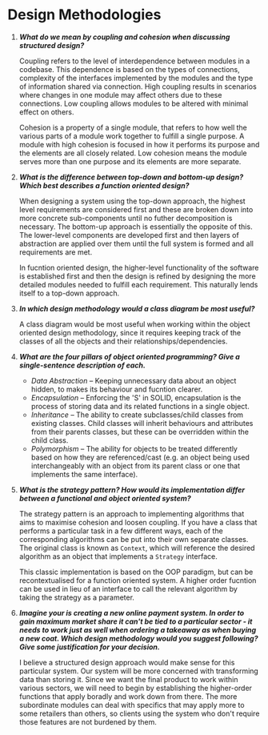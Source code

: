 # Design Methodologies

1.	***What do we mean by coupling and cohesion when discussing structured design?***

	Coupling refers to the level of interdependence between modules in a codebase. This dependence is based on the types of connections, complexity of the interfaces implemented by the modules and the type of information shared via connection. High coupling results in scenarios where changes in one module may affect others due to these connections. Low coupling allows modules to be altered with minimal effect on others. 
	
	Cohesion is a property of a single module, that refers to how well the various parts of a module work together to fulfill a single purpose. A module with high cohesion is focused in how it performs its purpose and the elements are all closely related. Low cohesion means the module serves more than one purpose and its elements are more separate.


2.	***What is the difference between top-down and bottom-up design? Which best describes a function oriented design?***

	When designing a system using the top-down approach, the highest level requirements are considered first and these are broken down into more concrete sub-components until no futher decomposition is necessary. The bottom-up approach is essentially the opposite of this. The lower-level components are developed first and then layers of abstraction are applied over them until the full system is formed and all requirements are met.
	
	In fucntion oriented design, the higher-level functionality of the software is established first and then the design is refined by designing the more detailed modules needed to fulfill each requirement. This naturally lends itself to a top-down approach.


3.	***In which design methodology would a class diagram be most useful?***

	A class diagram would be most useful when working within the object oriented design methodology, since it requires keeping track of the classes of all the objects and their relationships/dependencies.


4.	***What are the four pillars of object oriented programming? Give a single-sentence description of each.***

	* 	*Data Abstraction* – Keeping unnecessary data about an object hidden, to makes its behaviour and fucntion clearer. 
	*  *Encapsulation* – Enforcing the 'S' in SOLID, encapsulation is the process of storing data and its related functions in a single object.
	*  *Inheritance* – The ability to create subclasses/child classes from existing classes. Child classes will inherit behaviours and attributes from their parents classes, but these can be overridden within the child class.
	*  *Polymorphism* – The ability for objects to be treated differently based on how they are referenced/cast (e.g. an object being used interchangeably with an object from its parent class or one that implements the same interface). 

5.	***What is the strategy pattern? How would its implementation differ between a functional and object oriented system?***

	The strategy pattern is an approach to implementing algorithms that aims to maximise cohesion and loosen coupling. If you have a class that performs a particular task in a few different ways, each of the corresponding algorithms can be put into their own separate classes. The original class is known as `Context`, which will reference the desired algorithm as an object that implements a `Strategy` interface.
	
	This classic implementation is based on the OOP paradigm, but can be recontextualised for a function oriented system. A higher order fucntion can be used in lieu of an interface to call the relevant algorithm by taking the strategy as a parameter. 

6.	***Imagine your is creating a new online payment system. In order to gain maximum market share it can't be tied to a particular sector - it needs to work just as well when ordering a takeaway as when buying a new coat. Which design methodology would you suggest following? Give some justification for your decision.***

	I believe a structured design approach would make sense for this particular system. Our system will be more concerned with transforming data than storing it. Since we want the final product to work within various sectors, we will need to begin by establishing the higher-order functions that apply boradly and work down from there. The more subordinate modules can deal with specifics that may apply more to some retailers than others, so clients using the system who don't require those features are not burdened by them.